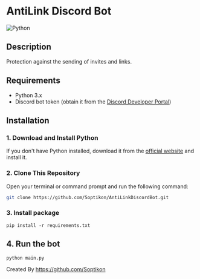 # AntiLink Discord Bot

![Python](https://img.shields.io/badge/Python-3.x-blue.svg)


## Description
Protection against the sending of invites and links.

## Requirements
- Python 3.x
- Discord bot token (obtain it from the [Discord Developer Portal](https://discord.com/developers/applications))

## Installation

### 1. Download and Install Python
If you don't have Python installed, download it from the [official website](https://www.python.org/downloads/) and install it.

### 2. Clone This Repository
Open your terminal or command prompt and run the following command:
```bash
git clone https://github.com/Soptikon/AntiLinkDiscordBot.git
````

### 3. Install package
```
pip install -r requirements.txt
```

## 4. Run the bot
```python main.py```

Created By https://github.com/Soptikon

